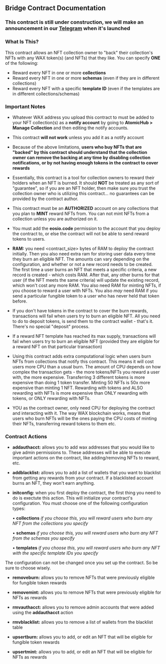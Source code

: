 ## Bridge Contract Documentation

### This contract is still under construction, we will make an announcement in our [Telegram](https://t.me/hoodpunks) when it's launched

### What Is This?

This contract allows an NFT collection owner to "back" their collection's NFTs with any WAX token(s) (and NFTs) that they like. You can specify **ONE** of the following:

- Reward every NFT in one or more **collections**
- Reward every NFT in one or more **schemas** (even if they are in different collections)
- Reward every NFT with a specific **template ID** (even if the templates are in different collections/schemas)

### Important Notes

- Whatever WAX address you upload this contract to must be added to your NFT collection(s) as a **notify account** by going to **AtomicHub > Manage Collection** and then editing the notify accounts.

- This contract **will not work** unless you add it as a notify account

- Because of the above limitations, **users who buy NFTs that are "backed" by this contract should understand that the collection owner can remove the backing at any time by disabling collection notifications, or by not having enough tokens in the contract to cover rewards**

- Essentially, this contract is a tool for collection owners to reward their holders when an NFT is burned. It should **NOT** be treated as any sort of "guarantee", so if you are an NFT holder, then make sure you trust the collection owner who is utilizing this contract... no guarantees can be provided by the contract author.

- This contract must be an **AUTHORIZED** account on any collections that you plan to **MINT** reward NFTs from. You can not mint NFTs from a collection unless you are authorized on it.

- You must add the **eosio.code** permission to the account that you deploy the contract to, or else the contract will not be able to send reward tokens to users.

- **RAM:** you need <contract_size> bytes of RAM to deploy the contract initially. Then you also need extra ram for storing user data every time they burn an eligible NFT. The amounts can vary depending on the configuration, and whether or not a new record needs to be created. The first time a user burns an NFT that meets a specific criteria, a new record is created - which costs RAM. After that, any other burns for that user (if the NFT meets the same criteria) will update the existing record, which won't cost any more RAM. You also need RAM for minting NFTs, if you choose to reward a user with NFTs. You also *may* need RAM if you send a particular fungible token to a user who has never held that token before. 

- If you don't have tokens in the contract to cover the burn rewards, transactions will fail when users try to burn an eligible NFT. All you need to do to deposit tokens, is send them to the contract wallet - that's it. There's no special "deposit" process.

- If a reward NFT template has reached its max supply, transactions will fail when users try to burn an eligible NFT (provided they are eligible for a reward NFT on that particular transaction)

- Using this contract adds extra computational logic when users burn NFTs from collections that notify this contract. This means it will cost users more CPU than a usual burn. The amount of CPU depends on how complex the transaction gets - the more tokens/NFTs you reward a user with, the more expensive. Transferring 3 different tokens is more expensive than doing 1 token transfer. Minting 50 NFTs is 50x more expensive than minting 1 NFT. Rewarding with tokens and ALSO rewarding with NFTs is more expensive than ONLY rewarding with tokens, or ONLY rewarding with NFTs.

- YOU as the contract owner, only need CPU for deploying the contract and interacting with it. The way WAX blockchain works, means that users who burn NFTs will be the ones paying the CPU costs of minting their NFTs, transferring reward tokens to them etc.


### Contract Actions

- **addauthacct:** allows you to add wax addresses that you would like to give admin permissions to. These addresses will be able to execute important actions on the contract, like adding/removing NFTs to reward, etc.

- **addblacklist:** allows you to add a list of wallets that you want to blacklist from getting any rewards from your contract. If a blacklisted account burns an NFT, they won't earn anything.

- **initconfig:** when you first deploy the contract, the first thing you need to do is exectute this action. This will initialize your contract's configuration. You must choose one of the following configuration types:

	• **collections** *if you choose this, you will reward users who burn any NFT from the collections you specify*

	• **schemas** *if you choose this, you will reward users who burn any NFT from the schemas you specify*

	• **templates** *if you choose this, you will reward users who burn any NFT with the specific template IDs you specify*

The configuration can not be changed once you set up the contract. So be sure to choose wisely.

- **removeburn:** allows you to remove NFTs that were previously eligible for fungible token rewards

- **removemint:** allows you to remove NFTs that were previously eligible for NFTs as rewards

- **rmvauthacct:** allows you to remove admin accounts that were added using the **addauthacct** action

- **rmvblacklist:** allows you to remove a list of wallets from the blacklist table

- **upsertburn:** allows you to add, or edit an NFT that will be eligible for fungible token rewards

- **upsertmint:** allows you to add, or edit an NFT that will be eligible for NFTs as rewards